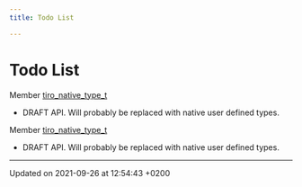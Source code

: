 ```yaml
---
title: Todo List

---
```


# Todo List






Member [tiro_native_type_t](/docs/api/files/objects_8h#typedef-tiro-native-type-t)

* DRAFT API. Will probably be replaced with native user defined types. 

Member [tiro_native_type_t](/docs/api/files/objects_8h#typedef-tiro-native-type-t)

* DRAFT API. Will probably be replaced with native user defined types.

-------------------------------

Updated on 2021-09-26 at 12:54:43 +0200
